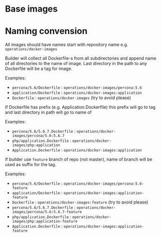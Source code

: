 Base images
============

# Naming convension

All images should have names start with repository name e.g. `operations/docker-images`


Builder will collect all Dockerfile-s from all subdirectories and append name of all directories to the name of image.
Last directory in the path to any Dockerfile will be a tag for image.

Examples:
* `percona/5.6/Dockerfile` : `operations/docker-images/percona:5.6`
* `application/Dockerfile` : `operations/docker-images:application`
* `Dockerfile` : `operations/docker-images` (try to avoid please)

 If Dockerfile has prefix (e.g. Application.Dockerfile) this prefix will go to tag and last directory in path will go to name of

Examples:
* `percona/5.6/5.6.7.Dockerfile` : `operations/docker-images/percona/5.6:5.6.7`
* `php/application.Dockerfile` : `operations/docker-images/php:application`
* `Application.Dockerfile` : `operations/docker-images:application`

If builder use `feature` branch of repo (not master), name of branch will be used as suffix for the tag.

Examples:
* `percona/5.6/Dockerfile` : `operations/docker-images/percona:5.6-feature`
* `application/Dockerfile` : `operations/docker-images:application-feature`
* `Dockerfile` : `operations/docker-images:feature` (try to avoid please)
* `percona/5.6/5.6.7.Dockerfile` : `operations/docker-images/percona/5.6:5.6.7-feature`
* `php/application.Dockerfile` : `operations/docker-images/php:application-feature`
* `Application.Dockerfile` : `operations/docker-images:application-feature`
